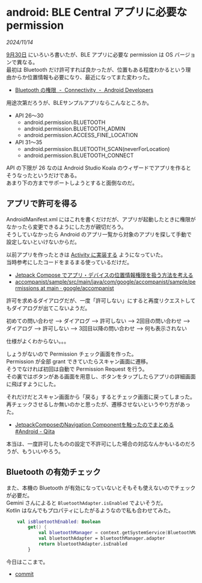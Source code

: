 # android: BLE Central アプリに必要な permission

_2024/11/14_

[9月30日](/2024/09/20240930-and.html) にいろいろ書いたが、BLE アプリに必要な permission は OS バージョンで異なる。  
最初は Bluetooth だけ許可すれば良かったが、位置もある程度わかるという理由からか位置情報も必要になり、最近になってまた変わった。

* [Bluetooth の権限  -  Connectivity  -  Android Developers](https://developer.android.com/develop/connectivity/bluetooth/bt-permissions?hl=ja#declare)

用途次第だろうが、BLEサンプルアプリならこんなところか。

* API 26～30
  * android.permission.BLUETOOTH
  * android.permission.BLUETOOTH_ADMIN
  * android.permission.ACCESS_FINE_LOCATION
* API 31～35
  * android.permission.BLUETOOTH_SCAN(neverForLocation)
  * android.permission.BLUETOOTH_CONNECT

API の下限が 26 なのは Android Studio Koala のウィザードでアプリを作るとそうなったというだけである。  
あまり下の方までサポートしようとすると面倒なのだ。

## アプリで許可を得る

AndroidManifest.xml にはこれを書くだけだが、アプリが起動したときに権限がなかったら変更できるようにした方が親切だろう。  
そうしていなかったら Android のアプリ一覧から対象のアプリを探して手動で設定しないといけないからだ。

以前アプリを作ったときは [Activity に実装する](https://github.com/hirokuma/android-ble-led-control/blob/a41e1fe21a05b8677166d7e149403519a13794ba/app/src/main/java/work/hirokuma/bleledcontrol/ui/MainActivity.kt) ようになっていた。  
当時参考にしたコードをまるまる使っているだけだ。  

* [Jetpack Compose でアプリ・デバイスの位置情報権限を扱う方法を考える](https://zenn.dev/mona/articles/b49ba42ae4a4ea)
* [accompanist/sample/src/main/java/com/google/accompanist/sample/permissions at main · google/accompanist](https://github.com/google/accompanist/tree/main/sample/src/main/java/com/google/accompanist/sample/permissions)

許可を求めるダイアログだが、一度「許可しない」にすると再度リクエストしてもダイアログが出てこないようだ。

初めての問い合わせ --> ダイアログ --> 許可しない --> 2回目の問い合わせ --> ダイアログ --> 許可しない --> 3回目以降の問い合わせ --> 何も表示されない

仕様がよくわからない。。。

しょうがないので Permission チェック画面を作った。  
Permission が全部 grant できていたらスキャン画面に遷移。  
そうでなければ初回は自動で Permission Request を行う。  
その裏ではボタンがある画面を用意し、ボタンをタップしたらアプリの詳細画面に飛ばすようにした。  

それだけだとスキャン画面から「戻る」するとチェック画面に戻ってしまった。  
再チェックさせるしか無いのかと思ったが、遷移させないというやり方があった。

* [JetpackComposeのNavigation Componentを触ったのでまとめる #Android - Qiita](https://qiita.com/b4tchkn/items/55b1892ed725297eefe3)

本当は、一度許可したものの設定で不許可にした場合の対応なんかもいるのだろうが、もういいやろう。

## Bluetooth の有効チェック

また、本機の Bluetooth が有効になっていないとそもそも使えないのでチェックが必要だ。  
Gemini さんによると `BluetoothAdapter.isEnabled` でよいそうだ。  
Kotlin はなんでもプロパティにしたがるようなので私も合わせてみた。

```kotlin
    val isBluetoothEnabled: Boolean
        get() {
            val bluetoothManager = context.getSystemService(BluetoothManager::class.java)
            val bluetoothAdapter = bluetoothManager.adapter
            return bluetoothAdapter.isEnabled
        }
```

今日はここまで。

* [commit](https://github.com/hirokuma/hk-architecture-templates/commit/38e8acecab48647c96f3aad668fc3112c3baa04c)
